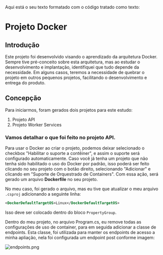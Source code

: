 Aqui está o seu texto formatado com o código tratado como texto:

# Projeto Docker

## Introdução

Este projeto foi desenvolvido visando o aprendizado da arquitetura Docker. Sempre tive pré-conceito sobre esta arquitetura, mas ao estudar o desenvolvimento e implantação, identifiquei que tudo depende da necessidade. Em alguns casos, teremos a necessidade de quebrar o projeto em outros pequenos projetos, facilitando o desenvolvimento e entrega do produto.

## Concepção

Para iniciarmos, foram gerados dois projetos para este estudo:
1. Projeto API
2. Projeto Worker Services

### Vamos detalhar o que foi feito no projeto API.  

Para usar o Docker ao criar o projeto, podemos deixar selecionado o checkbox "Habilitar o suporte a contêiner", e assim o suporte será configurado automaticamente. Caso você já tenha um projeto que não tenha sido habilitado o uso do Docker por padrão, isso poderá ser feito clicando no seu projeto com o botão direito, selecionando "Adicionar" e clicando em "Suporte de Orquestrado de Containers". Com essa ação, será gerado um arquivo **Dockerfile** no seu projeto.

No meu caso, foi gerado o arquivo, mas eu tive que atualizar o meu arquivo `.csproj` adicionando a seguinte linha:

```xml
<DockerDefaultTargetOS>Linux</DockerDefaultTargetOS>
```

Isso deve ser colocado dentro do bloco `PropertyGroup`.

Dentro do meu projeto, no arquivo Program.cs, eu remove todas as configurações de uso de container, para em seguida adicionar a classe de endpoints. Esta classe, foi utilizada para manter os endpoints de acesso a minha apliação, nela foi configurada um endpoint post conforme imagem: 

![endpoints.png]()
